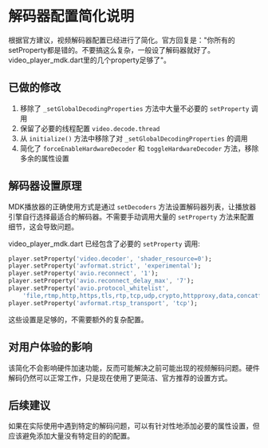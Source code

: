 # 解码器配置简化说明

根据官方建议，视频解码器配置已经进行了简化。官方回复是："你所有的setProperty都是错的。不要搞这么复杂，一般设了解码器就好了。video_player_mdk.dart里的几个property足够了"。

## 已做的修改

1. 移除了 `_setGlobalDecodingProperties` 方法中大量不必要的 `setProperty` 调用
2. 保留了必要的线程配置 `video.decode.thread`
3. 从 `initialize()` 方法中移除了对 `_setGlobalDecodingProperties` 的调用
4. 简化了 `forceEnableHardwareDecoder` 和 `toggleHardwareDecoder` 方法，移除多余的属性设置

## 解码器设置原理

MDK播放器的正确使用方式是通过 `setDecoders` 方法设置解码器列表，让播放器引擎自行选择最适合的解码器。不需要手动调用大量的 `setProperty` 方法来配置细节，这会导致问题。

video_player_mdk.dart 已经包含了必要的 `setProperty` 调用:

```dart
player.setProperty('video.decoder', 'shader_resource=0');
player.setProperty('avformat.strict', 'experimental');
player.setProperty('avio.reconnect', '1');
player.setProperty('avio.reconnect_delay_max', '7');
player.setProperty('avio.protocol_whitelist',
    'file,rtmp,http,https,tls,rtp,tcp,udp,crypto,httpproxy,data,concatf,concat,subfile');
player.setProperty('avformat.rtsp_transport', 'tcp');
```

这些设置是足够的，不需要额外的复杂配置。

## 对用户体验的影响

该简化不会影响硬件加速功能，反而可能解决之前可能出现的视频解码问题。硬件解码仍然可以正常工作，只是现在使用了更简洁、官方推荐的设置方式。

## 后续建议

如果在实际使用中遇到特定的解码问题，可以有针对性地添加必要的属性设置，但应该避免添加大量没有特定目的的配置。 